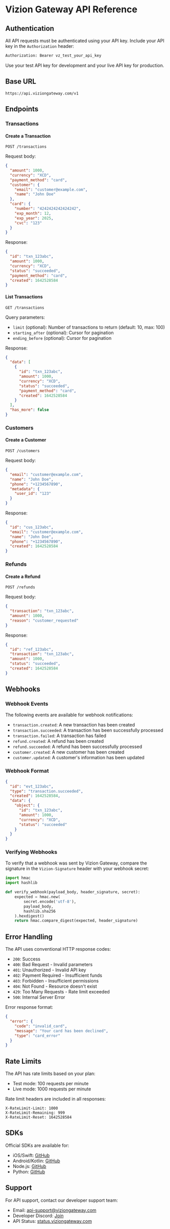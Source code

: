 # Vizion Gateway API Reference

## Authentication

All API requests must be authenticated using your API key. Include your API key in the `Authorization` header:

```bash
Authorization: Bearer vz_test_your_api_key
```

Use your test API key for development and your live API key for production.

## Base URL

```
https://api.viziongateway.com/v1
```

## Endpoints

### Transactions

#### Create a Transaction

```http
POST /transactions
```

Request body:
```json
{
  "amount": 1000,
  "currency": "XCD",
  "payment_method": "card",
  "customer": {
    "email": "customer@example.com",
    "name": "John Doe"
  },
  "card": {
    "number": "4242424242424242",
    "exp_month": 12,
    "exp_year": 2025,
    "cvc": "123"
  }
}
```

Response:
```json
{
  "id": "txn_123abc",
  "amount": 1000,
  "currency": "XCD",
  "status": "succeeded",
  "payment_method": "card",
  "created": 1642528584
}
```

#### List Transactions

```http
GET /transactions
```

Query parameters:
- `limit` (optional): Number of transactions to return (default: 10, max: 100)
- `starting_after` (optional): Cursor for pagination
- `ending_before` (optional): Cursor for pagination

Response:
```json
{
  "data": [
    {
      "id": "txn_123abc",
      "amount": 1000,
      "currency": "XCD",
      "status": "succeeded",
      "payment_method": "card",
      "created": 1642528584
    }
  ],
  "has_more": false
}
```

### Customers

#### Create a Customer

```http
POST /customers
```

Request body:
```json
{
  "email": "customer@example.com",
  "name": "John Doe",
  "phone": "+1234567890",
  "metadata": {
    "user_id": "123"
  }
}
```

Response:
```json
{
  "id": "cus_123abc",
  "email": "customer@example.com",
  "name": "John Doe",
  "phone": "+1234567890",
  "created": 1642528584
}
```

### Refunds

#### Create a Refund

```http
POST /refunds
```

Request body:
```json
{
  "transaction": "txn_123abc",
  "amount": 1000,
  "reason": "customer_requested"
}
```

Response:
```json
{
  "id": "ref_123abc",
  "transaction": "txn_123abc",
  "amount": 1000,
  "status": "succeeded",
  "created": 1642528584
}
```

## Webhooks

### Webhook Events

The following events are available for webhook notifications:

- `transaction.created`: A new transaction has been created
- `transaction.succeeded`: A transaction has been successfully processed
- `transaction.failed`: A transaction has failed
- `refund.created`: A refund has been created
- `refund.succeeded`: A refund has been successfully processed
- `customer.created`: A new customer has been created
- `customer.updated`: A customer's information has been updated

### Webhook Format

```json
{
  "id": "evt_123abc",
  "type": "transaction.succeeded",
  "created": 1642528584,
  "data": {
    "object": {
      "id": "txn_123abc",
      "amount": 1000,
      "currency": "XCD",
      "status": "succeeded"
    }
  }
}
```

### Verifying Webhooks

To verify that a webhook was sent by Vizion Gateway, compare the signature in the `Vizion-Signature` header with your webhook secret:

```python
import hmac
import hashlib

def verify_webhook(payload_body, header_signature, secret):
    expected = hmac.new(
        secret.encode('utf-8'),
        payload_body,
        hashlib.sha256
    ).hexdigest()
    return hmac.compare_digest(expected, header_signature)
```

## Error Handling

The API uses conventional HTTP response codes:

- `200`: Success
- `400`: Bad Request - Invalid parameters
- `401`: Unauthorized - Invalid API key
- `402`: Payment Required - Insufficient funds
- `403`: Forbidden - Insufficient permissions
- `404`: Not Found - Resource doesn't exist
- `429`: Too Many Requests - Rate limit exceeded
- `500`: Internal Server Error

Error response format:

```json
{
  "error": {
    "code": "invalid_card",
    "message": "Your card has been declined",
    "type": "card_error"
  }
}
```

## Rate Limits

The API has rate limits based on your plan:

- Test mode: 100 requests per minute
- Live mode: 1000 requests per minute

Rate limit headers are included in all responses:

```
X-RateLimit-Limit: 1000
X-RateLimit-Remaining: 999
X-RateLimit-Reset: 1642528584
```

## SDKs

Official SDKs are available for:

- iOS/Swift: [GitHub](https://github.com/viziongateway/ios-sdk)
- Android/Kotlin: [GitHub](https://github.com/viziongateway/android-sdk)
- Node.js: [GitHub](https://github.com/viziongateway/node-sdk)
- Python: [GitHub](https://github.com/viziongateway/python-sdk)

## Support

For API support, contact our developer support team:

- Email: api-support@viziongateway.com
- Developer Discord: [Join](https://discord.gg/viziongateway)
- API Status: [status.viziongateway.com](https://status.viziongateway.com) 